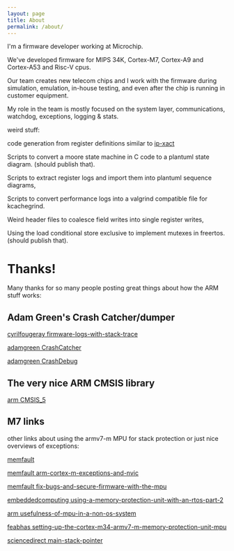 ```yaml
---
layout: page
title: About
permalink: /about/
---
```


I'm a firmware developer working at Microchip.

We've developed firmware for MIPS 34K, Cortex-M7, Cortex-A9 and Cortex-A53 and Risc-V cpus.

Our team creates new telecom chips and I work with the firmware during simulation, emulation, in-house testing, and even after the chip is running in customer equipment.

My role in the team is mostly focused on the system layer, communications, watchdog, exceptions, logging & stats.

weird stuff:

code generation from register definitions similar to [ip-xact](https://en.wikipedia.org/wiki/IP-XACT)

Scripts to convert a moore state machine in C code to a plantuml state diagram. (should publish that).

Scripts to extract register logs and import them into plantuml sequence diagrams,

Scripts to convert performance logs into a valgrind compatible file for kcachegrind.

Weird header files to coalesce field writes into single register writes,

Using the load conditional store exclusive to implement mutexes in freertos. (should publish that).

# Thanks!

Many thanks for so many people posting great things about how the ARM stuff works:

## Adam Green's Crash Catcher/dumper

[cyrilfougeray firmware-logs-with-stack-trace](http://www.cyrilfougeray.com/2020/07/27/firmware-logs-with-stack-trace.html)

[adamgreen CrashCatcher](https://github.com/adamgreen/CrashCatcher)

[adamgreen CrashDebug](https://github.com/adamgreen/CrashDebug)

## The very nice ARM CMSIS library

[arm CMSIS_5](https://github.com/ARM-software/CMSIS_5)

## M7 links

other links about using the armv7-m MPU for stack protection or just nice overviews of exceptions:

[memfault](https://interrupt.memfault.com/blog/memfault)

[memfault arm-cortex-m-exceptions-and-nvic](https://interrupt.memfault.com/blog/arm-cortex-m-exceptions-and-nvic)

[memfault fix-bugs-and-secure-firmware-with-the-mpu](https://interrupt.memfault.com/blog/fix-bugs-and-secure-firmware-with-the-mpu)

[embeddedcomputing using-a-memory-protection-unit-with-an-rtos-part-2](https://www.embeddedcomputing.com/technology/processing/using-a-memory-protection-unit-with-an-rtos-part-2)

[arm usefulness-of-mpu-in-a-non-os-system](https://community.arm.com/support-forums/f/architectures-and-processors-forum/7107/usefulness-of-mpu-in-a-non-os-system)

[feabhas setting-up-the-cortex-m34-armv7-m-memory-protection-unit-mpu](https://blog.feabhas.com/2013/02/setting-up-the-cortex-m34-armv7-m-memory-protection-unit-mpu/)

[sciencedirect main-stack-pointer](https://www.sciencedirect.com/topics/engineering/main-stack-pointer)
